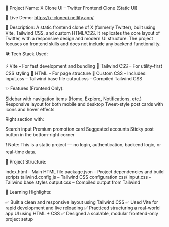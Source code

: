 🔷 Project Name:
X Clone UI – Twitter Frontend Clone (Static UI)

🔗 Live Demo:
https://x-cloneui.netlify.app/

📄 Description:
A static frontend clone of X (formerly Twitter), built using Vite, Tailwind CSS, and custom HTML/CSS. It replicates the core layout of Twitter, with a responsive design and modern UI structure. The project focuses on frontend skills and does not include any backend functionality.

🛠 Tech Stack Used:

⚡ Vite – For fast development and bundling
🎨 Tailwind CSS – For utility-first CSS styling
🧱 HTML – For page structure
🧵 Custom CSS – Includes:
input.css – Tailwind base file
output.css – Compiled Tailwind CSS

✨ Features (Frontend Only):

Sidebar with navigation items (Home, Explore, Notifications, etc.)
Responsive layout for both mobile and desktop
Tweet-style post cards with icons and hover effects

Right section with:

Search input
Premium promotion card
Suggested accounts
Sticky post button in the bottom-right corner

❗ Note: This is a static project — no login, authentication, backend logic, or real-time data.

📁 Project Structure:

index.html – Main HTML file
package.json – Project dependencies and build scripts
tailwind.config.js – Tailwind CSS configuration
css/
input.css – Tailwind base styles
output.css – Compiled output from Tailwind

📘 Learning Highlights:

✅ Built a clean and responsive layout using Tailwind CSS
✅ Used Vite for rapid development and live reloading
✅ Practiced structuring a real-world app UI using HTML + CSS
✅ Designed a scalable, modular frontend-only project setup
